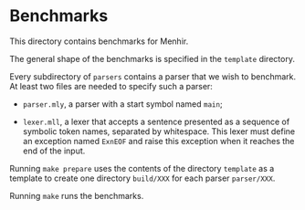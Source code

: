 # Benchmarks

This directory contains benchmarks for Menhir.

The general shape of the benchmarks is specified in the `template` directory.

Every subdirectory of `parsers` contains a parser that we wish to benchmark.
At least two files are needed to specify such a parser:

* `parser.mly`, a parser with a start symbol named `main`;

* `lexer.mll`, a lexer that accepts a sentence presented as a sequence of
  symbolic token names, separated by whitespace. This lexer must define an
  exception named `ExnEOF` and raise this exception when it reaches the end of
  the input.

Running `make prepare` uses the contents of the directory `template` as a
template to create one directory `build/XXX` for each parser `parser/XXX`.

Running `make` runs the benchmarks.
